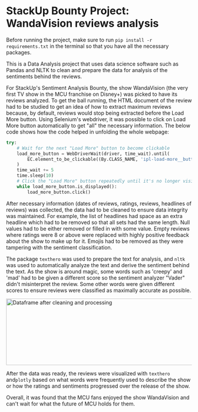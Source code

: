 # StackUp Bounty Project: WandaVision reviews analysis  

Before running the project, make sure to run `pip install -r requirements.txt` in the terminal so that you have all the necessary packages.  

This is a Data Analysis project that uses data science software such as Pandas and NLTK to clean and prepare the data for analysis of the sentiments behind the reviews.  

For StackUp's Sentiment Analysis Bounty, the show WandaVision (the very first TV show in the MCU franchise on Disney+) was picked to have its reviews analyzed. To get the ball running, the HTML document of the review had to be studied to get an idea of how to extract maximum reviews because, by default, reviews would stop being extracted before the Load More button. Using Selenium's webdriver, it was possible to click on Load More button automatically to get "all" the necessary information. The below code shows how the code helped in unfolding the whole webpage:
```py
try:
    # Wait for the next "Load More" button to become clickable
    load_more_button = WebDriverWait(driver, time_wait).until(
        EC.element_to_be_clickable((By.CLASS_NAME, 'ipl-load-more__button'))
    )
    time_wait += 5
    time.sleep(10)
    # Click the "Load More" button repeatedly until it's no longer visible
    while load_more_button.is_displayed():
        load_more_button.click()
```  

After necessary information (dates of reviews, ratings, reviews, headlines of reviews) was collected, the data had to be cleaned to ensure data integrity was maintained. For example, the list of headlines had space as an extra headline which had to be removed so that all sets had the same length. Null values had to be either removed or filled in with some value. Empty reviews where ratings were 8 or above were replaced with highly positive feedback about the show to make up for it. Emojis had to be removed as they were tampering with the sentiment classification.  

The package `texthero` was used to prepare the text for analysis, and `nltk` was used to automatically analyze the text and derive the sentiment behind the text. As the show is around magic, some words such as 'creepy' and 'mad' had to be given a different score so the sentiment analyzer "Vader" didn't misinterpret the review. Some other words were given different scores to ensure reviews were classified as maximally accurate as possible.

<img width="1080" height="180" alt="Dataframe after cleaning and processing" src="https://github.com/AksharGoyal/WandaVision-reviews-analysis/assets/38995624/a8fb9a89-ee9c-4a24-a7c7-9507c1e5965d">


After the data was ready, the reviews were visualized with `texthero` and`plotly` based on what words were frequently used to describe the show or how the ratings and sentiments progressed over the release of the show.  

Overall, it was found that the MCU fans enjoyed the show WandaVision and can't wait for what the future of MCU holds for them.

